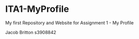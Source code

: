 # ITA1-MyProfile
My first Repository and Website for Assignment 1 - My Profile

Jacob Britton
s3908842

